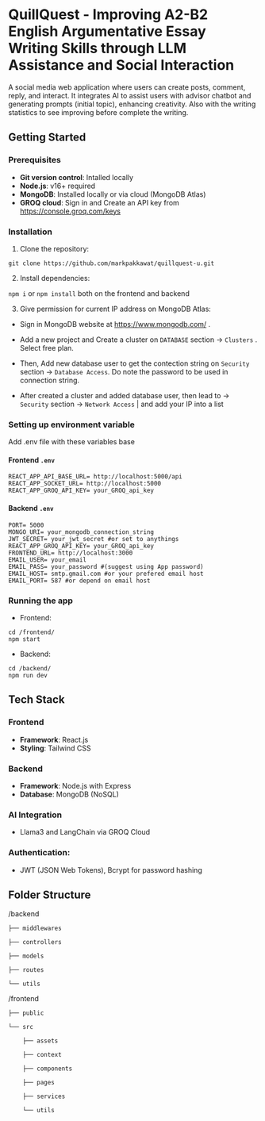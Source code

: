 # QuillQuest - Improving A2-B2 English Argumentative Essay Writing Skills through LLM Assistance and Social Interaction
  A social media web application where users can create posts, comment, reply, and interact. It integrates AI to assist users with advisor chatbot and generating prompts (initial topic), enhancing creativity. Also with the writing statistics to see improving before complete the writing.
## Getting Started
### Prerequisites
- **Git version control**: Intalled locally
- **Node.js**: v16+ required
- **MongoDB**: Installed locally or via cloud (MongoDB Atlas)
- **GROQ cloud**: Sign in and Create an API key from https://console.groq.com/keys

### Installation
1. Clone the repository:
```
git clone https://github.com/markpakkawat/quillquest-u.git
```
2. Install dependencies:
   
`npm i` or `npm install` both on the frontend and backend

3. Give permission for current IP address on MongoDB Atlas:

- Sign in MongoDB website at https://www.mongodb.com/ . 

- Add a new project and Create a cluster on `DATABASE` section -> `Clusters` . Select free plan.

- Then, Add new database user to get the contection string on `Security` section -> `Database Access`. Do note the password to be used in connection string.

- After created a cluster and added database user, then lead to -> `Security` section -> `Network Access` | and add your IP into a list

### Setting up environment variable
Add .env file with these variables base
#### Frontend `.env`
```
REACT_APP_API_BASE_URL= http://localhost:5000/api
REACT_APP_SOCKET_URL= http://localhost:5000
REACT_APP_GROQ_API_KEY= your_GROQ_api_key
```
#### Backend `.env`
```
PORT= 5000
MONGO_URI= your_mongodb_connection_string
JWT_SECRET= your_jwt_secret #or set to anythings
REACT_APP_GROQ_API_KEY= your_GROQ_api_key
FRONTEND_URL= http://localhost:3000
EMAIL_USER= your_email
EMAIL_PASS= your_password #(suggest using App password)
EMAIL_HOST= smtp.gmail.com #or your prefered email host
EMAIL_PORT= 587 #or depend on email host
```
### Running the app
- Frontend:
```
cd /frontend/
npm start
```
- Backend:
```
cd /backend/
npm run dev
```

## Tech Stack
### **Frontend**
- **Framework**: React.js
- **Styling**: Tailwind CSS

### **Backend**
- **Framework**: Node.js with Express
- **Database**: MongoDB (NoSQL)

### **AI Integration**
- Llama3 and LangChain via GROQ Cloud

### **Authentication:** 
- JWT (JSON Web Tokens), Bcrypt for password hashing


## Folder Structure
/backend

    ├── middlewares
    
    ├── controllers
    
    ├── models
    
    ├── routes
    
    └── utils

/frontend

    ├── public
    
    └── src

        ├── assets
        
        ├── context
      
        ├── components
        
        ├── pages
        
        ├── services
        
        └── utils

